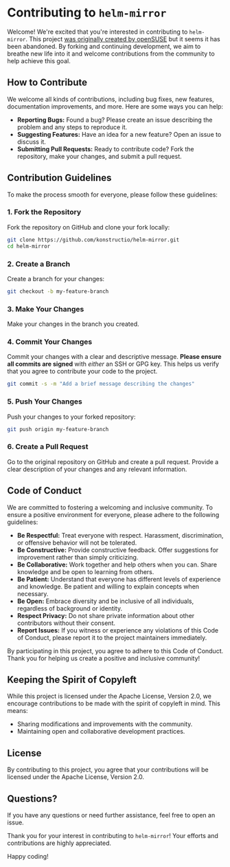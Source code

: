 # Contributing to `helm-mirror`

Welcome! We're excited that you're interested in contributing to `helm-mirror`. This project [was originally created by openSUSE](https://github.com/openSUSE/helm-mirror) but it seems it has been abandoned. By forking and continuing development, we aim to breathe new life into it and welcome contributions from the community to help achieve this goal.

## How to Contribute

We welcome all kinds of contributions, including bug fixes, new features, documentation improvements, and more. Here are some ways you can help:

- **Reporting Bugs:** Found a bug? Please create an issue describing the problem and any steps to reproduce it.
- **Suggesting Features:** Have an idea for a new feature? Open an issue to discuss it.
- **Submitting Pull Requests:** Ready to contribute code? Fork the repository, make your changes, and submit a pull request.

## Contribution Guidelines

To make the process smooth for everyone, please follow these guidelines:

### 1. Fork the Repository

Fork the repository on GitHub and clone your fork locally:

```bash
git clone https://github.com/konstructio/helm-mirror.git
cd helm-mirror
```

### 2. Create a Branch

Create a branch for your changes:

```bash
git checkout -b my-feature-branch
```

### 3. Make Your Changes

Make your changes in the branch you created.

### 4. Commit Your Changes

Commit your changes with a clear and descriptive message. **Please ensure all commits are signed** with *either* an SSH or GPG key. This helps us verify that you agree to contribute your code to the project.

```bash
git commit -s -m "Add a brief message describing the changes"
```

### 5. Push Your Changes

Push your changes to your forked repository:

```bash
git push origin my-feature-branch
```

### 6. Create a Pull Request

Go to the original repository on GitHub and create a pull request. Provide a clear description of your changes and any relevant information.

## Code of Conduct

We are committed to fostering a welcoming and inclusive community. To ensure a positive environment for everyone, please adhere to the following guidelines:

- **Be Respectful:** Treat everyone with respect. Harassment, discrimination, or offensive behavior will not be tolerated.
- **Be Constructive:** Provide constructive feedback. Offer suggestions for improvement rather than simply criticizing.
- **Be Collaborative:** Work together and help others when you can. Share knowledge and be open to learning from others.
- **Be Patient:** Understand that everyone has different levels of experience and knowledge. Be patient and willing to explain concepts when necessary.
- **Be Open:** Embrace diversity and be inclusive of all individuals, regardless of background or identity.
- **Respect Privacy:** Do not share private information about other contributors without their consent.
- **Report Issues:** If you witness or experience any violations of this Code of Conduct, please report it to the project maintainers immediately.

By participating in this project, you agree to adhere to this Code of Conduct. Thank you for helping us create a positive and inclusive community!

## Keeping the Spirit of Copyleft

While this project is licensed under the Apache License, Version 2.0, we encourage contributions to be made with the spirit of copyleft in mind. This means:

- Sharing modifications and improvements with the community.
- Maintaining open and collaborative development practices.

## License

By contributing to this project, you agree that your contributions will be licensed under the Apache License, Version 2.0.

## Questions?

If you have any questions or need further assistance, feel free to open an issue.

Thank you for your interest in contributing to `helm-mirror`! Your efforts and contributions are highly appreciated.

Happy coding!
